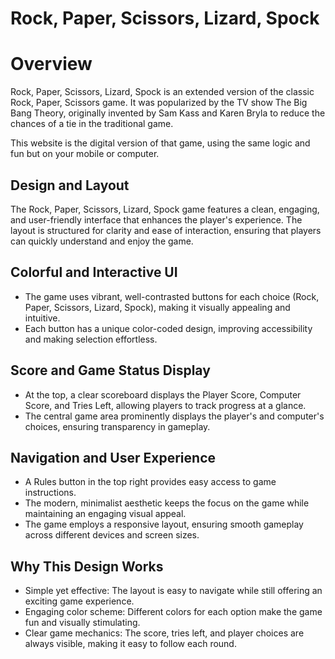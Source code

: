 # Rock, Paper, Scissors, Lizard, Spock

# Overview

Rock, Paper, Scissors, Lizard, Spock is an extended version of the classic Rock, Paper, Scissors game. 
It was popularized by the TV show The Big Bang Theory, originally invented by Sam Kass and Karen Bryla to reduce the chances of a tie in the traditional game.

This website is the digital version of that game, using the same logic and fun but on your mobile or computer. 

## Design and Layout
The Rock, Paper, Scissors, Lizard, Spock game features a clean, engaging, and user-friendly interface that enhances the player's experience. The layout is structured for clarity and ease of interaction, ensuring that players can quickly understand and enjoy the game.

## Colorful and Interactive UI
* The game uses vibrant, well-contrasted buttons for each choice (Rock, Paper,       Scissors, Lizard, Spock), making it visually appealing and intuitive.
* Each button has a unique color-coded design, improving accessibility and making    selection effortless.

## Score and Game Status Display
* At the top, a clear scoreboard displays the Player Score, Computer Score, and      Tries Left, allowing players to track progress at a glance.
* The central game area prominently displays the player's and computer's choices,   ensuring transparency in gameplay.

## Navigation and User Experience
* A Rules button in the top right provides easy access to game instructions.
* The modern, minimalist aesthetic keeps the focus on the game while maintaining an engaging visual appeal.
* The game employs a responsive layout, ensuring smooth gameplay across different devices and screen sizes.

## Why This Design Works
* Simple yet effective: The layout is easy to navigate while still offering an exciting game experience.
* Engaging color scheme: Different colors for each option make the game fun and visually stimulating.
* Clear game mechanics: The score, tries left, and player choices are always visible, making it easy to follow each round.




  
